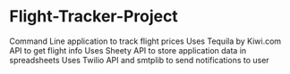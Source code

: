 # Flight-Tracker-Project
Command Line application to track flight prices
Uses Tequila by Kiwi.com API to get flight info
Uses Sheety API to store application data in spreadsheets
Uses Twilio API and smtplib to send notifications to user
